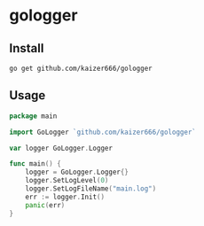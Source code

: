 # gologger

## Install 
`go get github.com/kaizer666/gologger`

## Usage

```go
package main

import GoLogger `github.com/kaizer666/gologger`

var logger GoLogger.Logger

func main() {
    logger = GoLogger.Logger{}
    logger.SetLogLevel(0)
    logger.SetLogFileName("main.log")
    err := logger.Init()
    panic(err)
}
```
